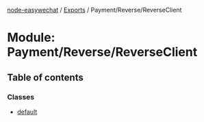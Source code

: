 [node-easywechat](../README.md) / [Exports](../modules.md) / Payment/Reverse/ReverseClient

# Module: Payment/Reverse/ReverseClient

## Table of contents

### Classes

- [default](../classes/Payment_Reverse_ReverseClient.default.md)

